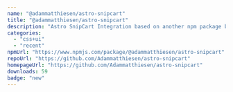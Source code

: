 ```yaml
---
name: "@adammatthiesen/astro-snipcart"
title: "@adammatthiesen/astro-snipcart"
description: "Astro SnipCart Integration based on another npm package by lloyedjatkinson that has been updated for astro v4"
categories:
  - "css+ui"
  - "recent"
npmUrl: "https://www.npmjs.com/package/@adammatthiesen/astro-snipcart"
repoUrl: "https://github.com/Adammatthiesen/astro-snipcart"
homepageUrl: "https://github.com/Adammatthiesen/astro-snipcart"
downloads: 59
badge: "new"
---
```

